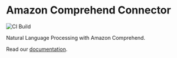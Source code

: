 Amazon Comprehend Connector
===

![CI Build](https://github.com/axonivy-market/amazon-comprehend-connector/actions/workflows/ci.yml/badge.svg)

Natural Language Processing with Amazon Comprehend.

Read our [documentation](amazon-comprehend-connector-product/README.md).
